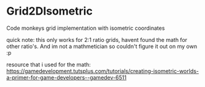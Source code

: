 # Grid2DIsometric
Code monkeys grid implementation with isometric coordinates

quick note: this only works for 2:1 ratio grids, havent found the math for other ratio's. And im not a mathmetician so couldn't figure it out on my own :p

resource that i used for the math: https://gamedevelopment.tutsplus.com/tutorials/creating-isometric-worlds-a-primer-for-game-developers--gamedev-6511
